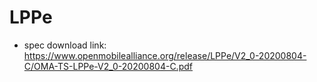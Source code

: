 # LPPe
* spec download link: https://www.openmobilealliance.org/release/LPPe/V2_0-20200804-C/OMA-TS-LPPe-V2_0-20200804-C.pdf

